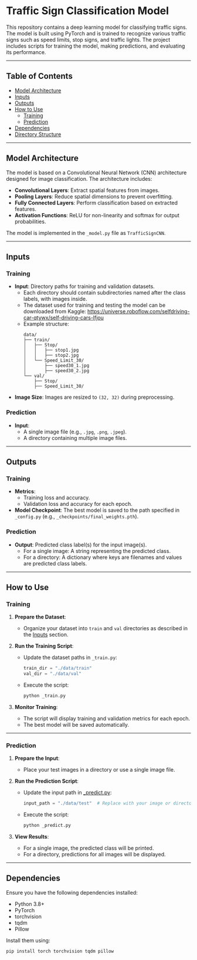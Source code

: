 # Traffic Sign Classification Model

This repository contains a deep learning model for classifying traffic signs. The model is built using PyTorch and is trained to recognize various traffic signs such as speed limits, stop signs, and traffic lights. The project includes scripts for training the model, making predictions, and evaluating its performance.

---

## Table of Contents
- [Model Architecture](#model-architecture)
- [Inputs](#inputs)
- [Outputs](#outputs)
- [How to Use](#how-to-use)
  - [Training](#training)
  - [Prediction](#prediction)
- [Dependencies](#dependencies)
- [Directory Structure](#directory-structure)

---

## Model Architecture

The model is based on a Convolutional Neural Network (CNN) architecture designed for image classification. The architecture includes:
- **Convolutional Layers**: Extract spatial features from images.
- **Pooling Layers**: Reduce spatial dimensions to prevent overfitting.
- **Fully Connected Layers**: Perform classification based on extracted features.
- **Activation Functions**: ReLU for non-linearity and softmax for output probabilities.

The model is implemented in the `_model.py` file as `TrafficSignCNN`.

---

## Inputs

### Training
- **Input**: Directory paths for training and validation datasets.
  - Each directory should contain subdirectories named after the class labels, with images inside.
  - The dataset used for training and testing the model can be downloaded from Kaggle: https://universe.roboflow.com/selfdriving-car-qtywx/self-driving-cars-lfjou 
  - Example structure:
    ```
    data/
    ├── train/
    │   ├── Stop/
    │   │   ├── stop1.jpg
    │   │   ├── stop2.jpg
    │   └── Speed_Limit_30/
    │       ├── speed30_1.jpg
    │       ├── speed30_2.jpg
    └── val/
        ├── Stop/
        ├── Speed_Limit_30/
    ```
- **Image Size**: Images are resized to `(32, 32)` during preprocessing.

### Prediction
- **Input**: 
  - A single image file (e.g., `.jpg`, `.png`, `.jpeg`).
  - A directory containing multiple image files.

---

## Outputs

### Training
- **Metrics**: 
  - Training loss and accuracy.
  - Validation loss and accuracy for each epoch.
- **Model Checkpoint**: The best model is saved to the path specified in `_config.py` (e.g., `_checkpoints/final_weights.pth`).

### Prediction
- **Output**: Predicted class label(s) for the input image(s).
  - For a single image: A string representing the predicted class.
  - For a directory: A dictionary where keys are filenames and values are predicted class labels.

---

## How to Use

### Training

1. **Prepare the Dataset**:
   - Organize your dataset into `train` and `val` directories as described in the [Inputs](#inputs) section.

2. **Run the Training Script**:
   - Update the dataset paths in `_train.py`:
     ```python
     train_dir = "./data/train"
     val_dir = "./data/val"
     ```
   - Execute the script:
     ```bash
     python _train.py
     ```

3. **Monitor Training**:
   - The script will display training and validation metrics for each epoch.
   - The best model will be saved automatically.

---

### Prediction

1. **Prepare the Input**:
   - Place your test images in a directory or use a single image file.

2. **Run the Prediction Script**:
   - Update the input path in [_predict.py](http://_vscodecontentref_/1):
     ```python
     input_path = "./data/test"  # Replace with your image or directory path
     ```
   - Execute the script:
     ```bash
     python _predict.py
     ```

3. **View Results**:
   - For a single image, the predicted class will be printed.
   - For a directory, predictions for all images will be displayed.

---

## Dependencies

Ensure you have the following dependencies installed:
- Python 3.8+
- PyTorch
- torchvision
- tqdm
- Pillow

Install them using:
```bash
pip install torch torchvision tqdm pillow
